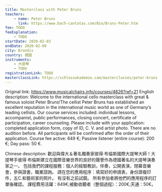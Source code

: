 ```yaml
---
title: Masterclass with Peter Bruns
teachers:
	- name: Peter Bruns
	  link: https://www.bach-cantatas.com/Bio/Bruns-Peter.htm
fee: TODO
feeExplanation: 
	- TODO
startDate: 2020-02-03
endDate: 2020-02-09
city: Brandis
country: 德國
instruments:
	- 大提琴
	- TODO
registrationLink: TODO
masterclassLink: https://schlossakademie.com/masterclasses/peter-bruns
---
```

Original link: https://www.musicalchairs.info/courses/4826?ref=21
English description:
Welcome to the international cello masterclass with great & famous soloist Peter Bruns!The cellist Peter Bruns has established an excellent reputation in the international music world as one of Germany’s leading cellists.
Our course services included: individual lessons, accompanist, public performances, closing concert, certificate of participation, career counseling.
 Please include with your application: completed application form, copy of ID, C.
V.
 and artist photo.
 There are no audition before.
 All participants will be confirmed after the order of their application.
 Course fee active: 649 €; Passive listener (entire course): 200 €; Day pass: 50 €.


Chinese description:
歡迎與偉大＆著名獨奏家彼得·布倫斯國際大提琴大師！大提琴手彼得·布倫斯建立在國際音樂世界的良好的聲譽作為德國著名的大提琴演奏家之一。
包括我們的課程服務：個人的經驗教訓，伴奏，公開表演，閉幕音樂會，參與證書，職業諮詢。
請在您的應用程序：填寫好的申請表，身份證複印件，五C.和藝術家的照片。
有沒有之前試鏡。
所有參加者將他們的應用程序的訂單後確認。
課程費用活躍：649€;被動收聽者（整個過程）：200€;天通：50€。

